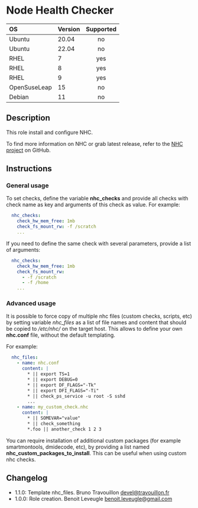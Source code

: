 # Node Health Checker

|      OS      | Version | Supported |
|:-------------|:--------|:---------:|
| Ubuntu       |   20.04 |    no     |
| Ubuntu       |   22.04 |    no     |
| RHEL         |       7 |    yes    |
| RHEL         |       8 |    yes    |
| RHEL         |       9 |    yes    |
| OpenSuseLeap |      15 |    no     |
| Debian       |      11 |    no     |

## Description

This role install and configure NHC.

To find more information on NHC or grab latest release, refer to the [NHC
project](https://github.com/mej/nhc) on GitHub.

## Instructions

### General usage

To set checks, define the variable **nhc_checks** and provide all checks with
check name as key and arguments of this check as value. For example:

```yaml
  nhc_checks:
    check_hw_mem_free: 1mb
    check_fs_mount_rw: -f /scratch
    ...
```

If you need to define the same check with several parameters, provide a list of
arguments:

```yaml
  nhc_checks:
    check_hw_mem_free: 1mb
    check_fs_mount_rw:
      - -f /scratch
      - -f /home
    ...
```

### Advanced usage

It is possible to force copy of multiple nhc files (custom checks, scripts,
etc) by setting variable *nhc_files* as a list of file names and content that
should be copied to */etc/nhc/* on the target host. This allows to define your
own **nhc.conf** file, without the default templating.

For example:

```yaml
  nhc_files:
    - name: nhc.conf
      content: |
        * || export TS=1
        * || export DEBUG=0
        * || export DF_FLAGS="-Tk"
        * || export DFI_FLAGS="-Ti"
        * || check_ps_service -u root -S sshd
        ...
    - name: my_custom_check.nhc
      content: |
        * || SOMEVAR="value"
        * || check_something
        *.foo || another_check 1 2 3
```

You can require installation of additional custom packages (for example
smartmontools, dmidecode, etc), by providing a list named
**nhc_custom_packages_to_install**. This can be useful when using custom nhc
checks.

## Changelog

* 1.1.0: Template nhc_files. Bruno Travouillon <devel@travouillon.fr>
* 1.0.0: Role creation. Benoit Leveugle <benoit.leveugle@gmail.com>

